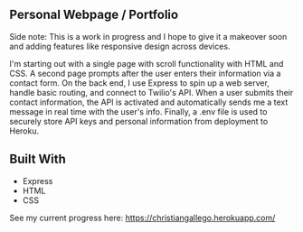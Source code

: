 ## Personal Webpage / Portfolio

Side note: This is a work in progress and I hope to give it a makeover soon and adding features like responsive design across devices. 

I'm starting out with a single page with scroll functionality with HTML and CSS. A second page prompts after the user enters their information via a contact form. On the back end, I use Express to spin up a web server, handle basic routing, and connect to Twilio's API. When a user submits their contact information, the API is activated and automatically sends me a text message in real time with the user's info. Finally, a .env file is used to securely store API keys and personal information from deployment to Heroku. 

## Built With

* Express
* HTML
* CSS

See my current progress here: https://christiangallego.herokuapp.com/
